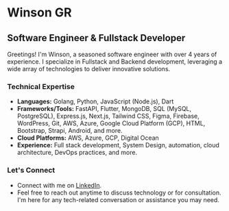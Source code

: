 # Winson GR

## Software Engineer & Fullstack Developer

Greetings! I'm Winson, a seasoned software engineer with over 4 years of experience. I specialize in Fullstack and Backend development, leveraging a wide array of technologies to deliver innovative solutions.

### Technical Expertise
- **Languages:** Golang, Python, JavaScript (Node.js), Dart
- **Frameworks/Tools:** FastAPI, Flutter, MongoDB, SQL (MySQL, PostgreSQL), Express.js, Next.js, Tailwind CSS, Figma, Firebase, WordPress, Git, AWS, Azure, Google Cloud Platform (GCP), HTML, Bootstrap, Strapi, Android, and more.
- **Cloud Platforms:** AWS, Azure, GCP, Digital Ocean
- **Experience:** Full stack development, System Design, automation, cloud architecture, DevOps practices, and more.

### Let's Connect
- Connect with me on [LinkedIn](https://linkedin.com/in/winsongr).
- Feel free to reach out anytime to discuss technology or for consultation. I'm here for any tech-related conversation or assistance you may need.
